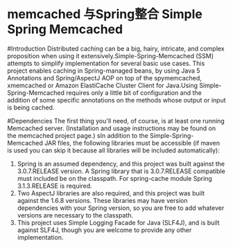 # memcached 与Spring整合 Simple Spring Memcached

#Introduction
Distributed caching can be a big, hairy, intricate, and complex proposition when using it extensively.Simple-Spring-Memcached (SSM) attempts to simplify implementation for several basic use cases.
This project enables caching in Spring-managed beans, by using Java 5 Annotations and Spring/AspectJ AOP on top of the spymemcached, xmemcached or Amazon ElastiCache Cluster Client for Java.Using Simple-Spring-Memcached requires only a little bit of configuration and the addition of some specific annotations on the methods whose output or input is being cached.

#Dependencies
The first thing you'll need, of course, is at least one running Memcached server. (Installation and usage instructions may be found on the memcached project page.)
sIn addition to the Simple-Spring-Memcached JAR files, the following libraries must be accessible (if maven is used you can skip it because all libraries will be included automatically):

1. Spring is an assumed dependency, and this project was built against the 3.0.7.RELEASE version. A Spring library that is 3.0.7.RELEASE compatible must included be on the classpath. For spring-cache module Spring 3.1.3.RELEASE is required.
2. Two AspectJ libraries are also required, and this project was built against the 1.6.8 versions. These libraries may have version dependencies with your Spring version, so you are free to add whatever versions are necessary to the classpath.
3. This project uses Simple Logging Facade for Java (SLF4J), and is built against SLF4J, though you are welcome to provide any other implementation.

